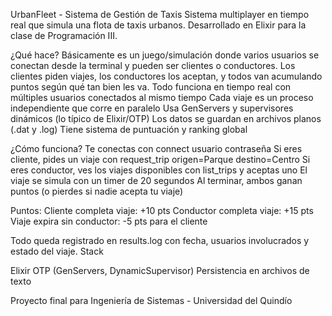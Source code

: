 UrbanFleet - Sistema de Gestión de Taxis
Sistema multiplayer en tiempo real que simula una flota de taxis urbanos. Desarrollado en Elixir para la clase de Programación III.

¿Qué hace?
Básicamente es un juego/simulación donde varios usuarios se conectan desde la terminal y pueden ser clientes o conductores. Los clientes piden viajes, los conductores los aceptan, y todos van acumulando puntos según qué tan bien les va.
Todo funciona en tiempo real con múltiples usuarios conectados al mismo tiempo
Cada viaje es un proceso independiente que corre en paralelo
Usa GenServers y supervisores dinámicos (lo típico de Elixir/OTP)
Los datos se guardan en archivos planos (.dat y .log)
Tiene sistema de puntuación y ranking global

¿Cómo funciona?
Te conectas con connect usuario contraseña
Si eres cliente, pides un viaje con request_trip origen=Parque destino=Centro
Si eres conductor, ves los viajes disponibles con list_trips y aceptas uno
El viaje se simula con un timer de 20 segundos
Al terminar, ambos ganan puntos (o pierdes si nadie acepta tu viaje)

Puntos:
Cliente completa viaje: +10 pts
Conductor completa viaje: +15 pts
Viaje expira sin conductor: -5 pts para el cliente

Todo queda registrado en results.log con fecha, usuarios involucrados y estado del viaje.
Stack

Elixir
OTP (GenServers, DynamicSupervisor)
Persistencia en archivos de texto

Proyecto final para Ingeniería de Sistemas - Universidad del Quindío
